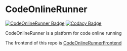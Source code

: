 # CodeOnlineRunner

[![CodeOnlineRunner Badge](https://img.shields.io/badge/CodeOnlineRunner-v0.0.4-red.svg)](https://github.com/tgly307/onlinecompile)
[![Codacy Badge](https://api.codacy.com/project/badge/Grade/9ddd2cfcba3d4b629decd6a0c34720fe)](https://app.codacy.com/app/tgly307/onlinecompile?utm_source=github.com&utm_medium=referral&utm_content=tgly307/onlinecompile&utm_campaign=badger)

CodeOnlineRunner is a platform for code online running

The frontend of this repo is [CodeOnlineRunnerFrontend](https://github.com/tgly307/CodeOnlineRunnerFrontend)